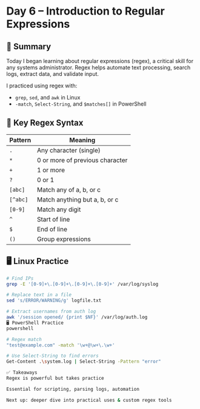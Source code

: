 # Day 6 – Introduction to Regular Expressions

## 🧠 Summary

Today I began learning about regular expressions (regex), a critical skill for any systems administrator. Regex helps automate text processing, search logs, extract data, and validate input.

I practiced using regex with:
- `grep`, `sed`, and `awk` in Linux
- `-match`, `Select-String`, and `$matches[]` in PowerShell

## 🔧 Key Regex Syntax

| Pattern        | Meaning                        |
|----------------|--------------------------------|
| `.`            | Any character (single)         |
| `*`            | 0 or more of previous character|
| `+`            | 1 or more                      |
| `?`            | 0 or 1                         |
| `[abc]`        | Match any of a, b, or c        |
| `[^abc]`       | Match anything but a, b, or c  |
| `[0-9]`        | Match any digit                |
| `^`            | Start of line                  |
| `$`            | End of line                    |
| `()`           | Group expressions              |

## 🖥️ Linux Practice

```bash
# Find IPs
grep -E '[0-9]+\.[0-9]+\.[0-9]+\.[0-9]+' /var/log/syslog

# Replace text in a file
sed 's/ERROR/WARNING/g' logfile.txt

# Extract usernames from auth log
awk '/session opened/ {print $NF}' /var/log/auth.log
🖥️ PowerShell Practice
powershell

# Regex match
"test@example.com" -match '\w+@\w+\.\w+'

# Use Select-String to find errors
Get-Content .\system.log | Select-String -Pattern "error"

✅ Takeaways
Regex is powerful but takes practice

Essential for scripting, parsing logs, automation

Next up: deeper dive into practical uses & custom regex tools
